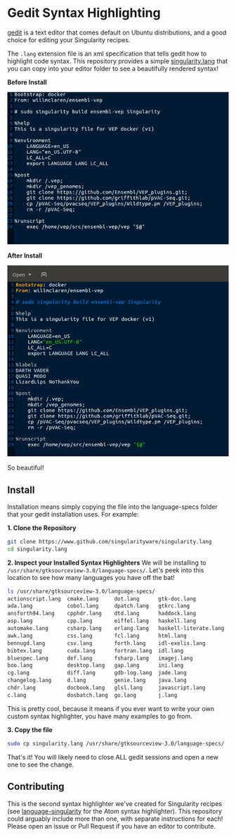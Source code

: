 # Gedit Syntax Highlighting

[gedit](https://help.ubuntu.com/community/gedit) is a text editor that comes
default on Ubuntu distributions, and a good choice for editing your Singularity
recipes. 

The `.lang` extension file is an xml specification that tells gedit how to
highlight code syntax. This repository provides a simple [singularity.lang](singularity.lang)
that you can copy into your editor folder to see a beautifully rendered syntax!

**Before Install**

![img/before-install.png](img/before-install.png)

**After Install**

![img/after-install.png](img/after-install.png)

So beautiful!

## Install
Installation means simply copying the file into the language-specs folder
that your gedit installation uses. For example:

**1. Clone the Repository**

```bash
git clone https://www.github.com/singularityware/singularity.lang
cd singularity.lang
```

**2. Inspect your Installed Syntax Highlighters**
We will be installing to `/usr/share/gtksourceview-3.0/language-specs/`. Let's
peek into this location to see how many languages you have off the bat!

```bash
ls /usr/share/gtksourceview-3.0/language-specs/
actionscript.lang  cmake.lang     dot.lang      gtk-doc.lang           json.lang      matlab.lang     opal.lang       rpmspec.lang        tcl.lang
ada.lang           cobol.lang     dpatch.lang   gtkrc.lang             julia.lang     mediawiki.lang  opencl.lang     rst.lang            texinfo.lang
ansforth94.lang    cpphdr.lang    dtd.lang      haddock.lang           language2.rng  meson.lang      pascal.lang     ruby.lang           thrift.lang
asp.lang           cpp.lang       eiffel.lang   haskell.lang           language.dtd   modelica.lang   perl.lang       rust.lang           vala.lang
automake.lang      csharp.lang    erlang.lang   haskell-literate.lang  language.rng   mxml.lang       php.lang        scala.lang          vbnet.lang
awk.lang           css.lang       fcl.lang      html.lang              latex.lang     nemerle.lang    pig.lang        scheme.lang         verilog.lang
bennugd.lang       csv.lang       forth.lang    idl-exelis.lang        lex.lang       netrexx.lang    pkgconfig.lang  scilab.lang         vhdl.lang
bibtex.lang        cuda.lang      fortran.lang  idl.lang               libtool.lang   nsis.lang       po.lang         sh.lang             xml.lang
bluespec.lang      def.lang       fsharp.lang   imagej.lang            llvm.lang      objc.lang       prolog.lang     sml.lang            xslt.lang
boo.lang           desktop.lang   gap.lang      ini.lang               lua.lang       objj.lang       protobuf.lang   sparql.lang         yacc.lang
cg.lang            diff.lang      gdb-log.lang  jade.lang              m4.lang        ocaml.lang      puppet.lang     sql.lang            yaml.lang
changelog.lang     d.lang         genie.lang    java.lang              makefile.lang  ocl.lang        python3.lang    sweave.lang
chdr.lang          docbook.lang   glsl.lang     javascript.lang        mallard.lang   octave.lang     python.lang     systemverilog.lang
c.lang             dosbatch.lang  go.lang       j.lang                 markdown.lang  ooc.lang        R.lang          t2t.lang
```

This is pretty cool, because it means if you ever want to write your own custom syntax
highlighter, you have many examples to go from.

**3. Copy the file**

```bash
sudo cp singularity.lang /usr/share/gtksourceview-3.0/language-specs/
```

That's it! You will likely need to close ALL gedit sessions and open a new one to see the change.

## Contributing

This is the second syntax highlighter we've created for Singularity recipes 
(see [language-singularity](https://www.github.com/singularityware/language-singularity.git)
for the Atom syntax highlighter). This repository could arguably include more than one,
with separate instructions for each! Please open an issue or Pull Request if you
have an editor to contribute.
